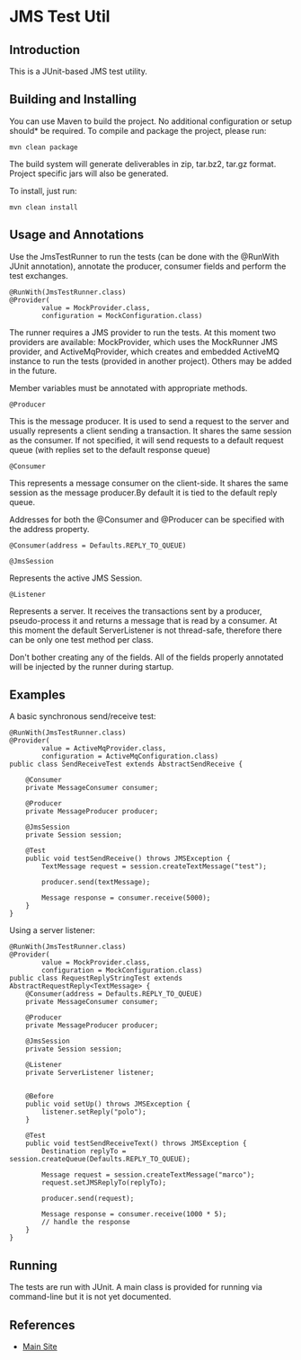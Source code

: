 JMS Test Util
============

Introduction
----

This is a JUnit-based JMS test utility.


Building and Installing
----

You can use Maven to build the project. No additional configuration or setup
should* be required. To compile and package the project, please run:

```
mvn clean package
```

The build system will generate deliverables in zip, tar.bz2, tar.gz format.
Project specific jars will also be generated.


To install, just run:

```
mvn clean install
```


Usage and Annotations
----

Use the JmsTestRunner to run the tests (can be done with the @RunWith JUnit
annotation), annotate the producer, consumer fields and perform the test
exchanges.

```
@RunWith(JmsTestRunner.class)
@Provider(
        value = MockProvider.class,
        configuration = MockConfiguration.class)
```

The runner requires a JMS provider to run the tests. At this moment two
providers are available: MockProvider, which uses the MockRunner JMS
provider, and ActiveMqProvider, which creates and embedded ActiveMQ instance
to run the tests (provided in another project). Others may be added in the
future.



Member variables must be annotated with appropriate methods.


```
@Producer
```

This is the message producer. It is used to send a request to the server and
usually represents a client sending a transaction. It shares the same
session as the consumer. If not specified, it will send requests to a default
request queue (with replies set to the default response queue)

```
@Consumer
```

This represents a message consumer on the client-side. It shares the same
session as the message producer.By default it is tied to the  default reply
queue.


Addresses for both the @Consumer and @Producer can be specified with the
address property.


```
@Consumer(address = Defaults.REPLY_TO_QUEUE)
```

```
@JmsSession
```

Represents the active JMS Session.


```
@Listener
```

Represents a server. It receives the transactions sent by a producer,
pseudo-process it and returns a message that is read by a consumer. At this
moment the default ServerListener is not thread-safe, therefore there can be
only one test method per class.

Don't bother creating any of the fields. All of the fields properly annotated
 will be injected by the runner during startup.


Examples
----


A basic synchronous send/receive test:

```
@RunWith(JmsTestRunner.class)
@Provider(
        value = ActiveMqProvider.class,
        configuration = ActiveMqConfiguration.class)
public class SendReceiveTest extends AbstractSendReceive {

    @Consumer
    private MessageConsumer consumer;

    @Producer
    private MessageProducer producer;

    @JmsSession
    private Session session;

    @Test
    public void testSendReceive() throws JMSException {
        TextMessage request = session.createTextMessage("test");

        producer.send(textMessage);

        Message response = consumer.receive(5000);
    }
}
```

Using a server listener:

```
@RunWith(JmsTestRunner.class)
@Provider(
        value = MockProvider.class,
        configuration = MockConfiguration.class)
public class RequestReplyStringTest extends AbstractRequestReply<TextMessage> {
    @Consumer(address = Defaults.REPLY_TO_QUEUE)
    private MessageConsumer consumer;

    @Producer
    private MessageProducer producer;

    @JmsSession
    private Session session;

    @Listener
    private ServerListener listener;


    @Before
    public void setUp() throws JMSException {
        listener.setReply("polo");
    }

    @Test
    public void testSendReceiveText() throws JMSException {
        Destination replyTo = session.createQueue(Defaults.REPLY_TO_QUEUE);

        Message request = session.createTextMessage("marco");
        request.setJMSReplyTo(replyTo);

        producer.send(request);

        Message response = consumer.receive(1000 * 5);
        // handle the response
    }
}
```

Running
----
The tests are run with JUnit. A main class is provided for running via
command-line but it is not yet documented.


References
----

* [Main Site](http://orpiske.net/)

